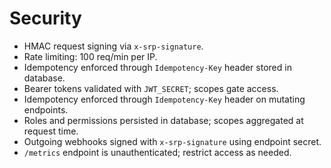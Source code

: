# Security

- HMAC request signing via `x-srp-signature`.
- Rate limiting: 100 req/min per IP.
- Idempotency enforced through `Idempotency-Key` header stored in database.
- Bearer tokens validated with `JWT_SECRET`; scopes gate access.
- Idempotency enforced through `Idempotency-Key` header on mutating endpoints.
- Roles and permissions persisted in database; scopes aggregated at request time.
- Outgoing webhooks signed with `x-srp-signature` using endpoint secret.
- `/metrics` endpoint is unauthenticated; restrict access as needed.

